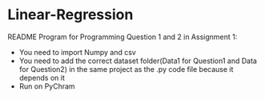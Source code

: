 # Linear-Regression

README Program for Programming Question 1 and 2 in Assignment 1:

- You need to import Numpy and csv
- You need to add the correct dataset folder(Data1 for Question1 and Data for Question2) in the same project as the .py code file because it depends on it
- Run on PyChram
